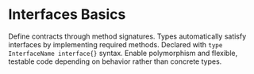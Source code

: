 # Interfaces Basics

Define contracts through method signatures. Types automatically satisfy interfaces by implementing required methods. Declared with `type InterfaceName interface{}` syntax. Enable polymorphism and flexible, testable code depending on behavior rather than concrete types.